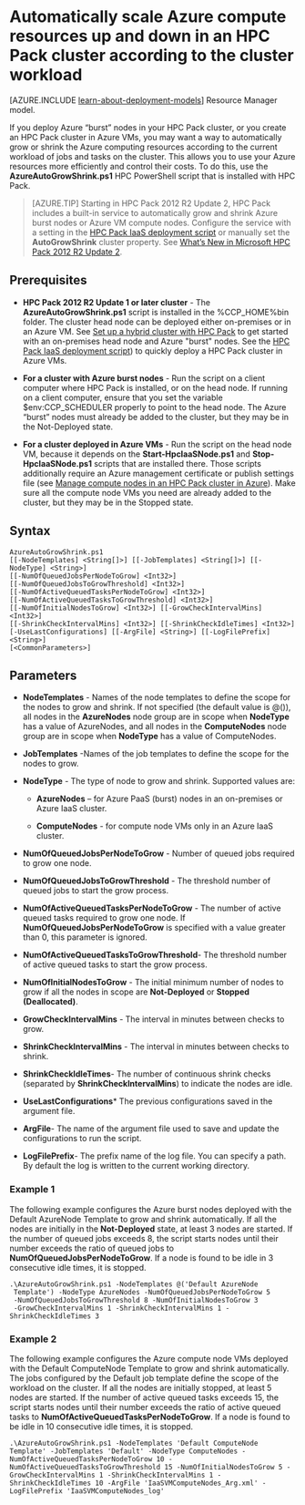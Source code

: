 <properties
 pageTitle="Autoscale compute resources in HPC cluster | Microsoft Azure"
 description="Learn about ways to automatically grow and shrink compute resources in an HPC Pack cluster in Azure"
 services="virtual-machines"
 documentationCenter=""
 authors="dlepow"
 manager="timlt"
 editor=""
 tags="azure-service-management,hpc-pack"/>
<tags
ms.service="virtual-machines"
 ms.devlang="na"
 ms.topic="article"
 ms.tgt_pltfrm="vm-multiple"
 ms.workload="big-compute"
 ms.date="09/28/2015"
 ms.author="danlep"/>

# Automatically scale Azure compute resources up and down in an HPC Pack cluster according to the cluster workload

[AZURE.INCLUDE [learn-about-deployment-models](../../includes/learn-about-deployment-models-classic-include.md)] Resource Manager model.


If you deploy Azure “burst” nodes in your HPC Pack cluster, or you
create an HPC Pack cluster in Azure VMs, you may want a way to
automatically grow or shrink the Azure computing resources according to
the current workload of jobs and tasks on the cluster. This allows you
to use your Azure resources more efficiently and control their costs.
To do this, use the
**AzureAutoGrowShrink.ps1** HPC PowerShell script that is installed with
HPC Pack.

>[AZURE.TIP] Starting in HPC Pack 2012 R2 Update 2, HPC Pack includes a built-in
service to automatically grow and shrink Azure burst nodes or
Azure VM compute nodes. Configure the service with a setting in the [HPC
Pack IaaS deployment script](virtual-machines-hpcpack-cluster-powershell-script.md) or manually set the **AutoGrowShrink** cluster
property. See [What’s New in Microsoft HPC Pack 2012 R2 Update
2](https://technet.microsoft.com/library/mt269417.aspx).

## Prerequisites

* **HPC Pack 2012 R2 Update 1 or later cluster** - The **AzureAutoGrowShrink.ps1** script is installed in the %CCP_HOME%bin folder. The cluster head node can be deployed either on-premises or in an Azure VM. See [Set up a hybrid cluster with HPC Pack](../cloud-services/cloud-services-setup-hybrid-hpcpack-cluster.md) to get started with an on-premises head node and Azure "burst" nodes. See the [HPC Pack IaaS deployment script](virtual-machines-hpcpack-cluster-powershell-script.md)) to quickly deploy a HPC Pack cluster in Azure VMs.

* **For a cluster with Azure burst nodes** - Run the script on a client computer where HPC Pack is installed, or on the head node. If running on a client computer, ensure that you set the variable $env:CCP_SCHEDULER properly to point to the head node. The Azure “burst” nodes must already be added to the cluster, but they may be in the Not-Deployed state.


* **For a cluster deployed in Azure VMs** - Run the script on the head node VM, because it depends on the **Start-HpcIaaSNode.ps1** and **Stop-HpcIaaSNode.ps1** scripts that are installed there. Those scripts additionally require an Azure management certificate or publish settings file (see [Manage compute nodes in an HPC Pack cluster in Azure](virtual-machines-hpcpack-cluster-node-manage.md)). Make sure all the compute node VMs you need are already added to the cluster, but they may be in the Stopped state.

## Syntax

```
AzureAutoGrowShrink.ps1
[[-NodeTemplates] <String[]>] [[-JobTemplates] <String[]>] [[-NodeType] <String>]
[[-NumOfQueuedJobsPerNodeToGrow] <Int32>]
[[-NumOfQueuedJobsToGrowThreshold] <Int32>]
[[-NumOfActiveQueuedTasksPerNodeToGrow] <Int32>]
[[-NumOfActiveQueuedTasksToGrowThreshold] <Int32>]
[[-NumOfInitialNodesToGrow] <Int32>] [[-GrowCheckIntervalMins] <Int32>]
[[-ShrinkCheckIntervalMins] <Int32>] [[-ShrinkCheckIdleTimes] <Int32>]
[-UseLastConfigurations] [[-ArgFile] <String>] [[-LogFilePrefix] <String>]
[<CommonParameters>]

```
## Parameters

 * **NodeTemplates** - Names of the node templates to define the scope for the nodes to grow and shrink. If not specified (the default value is @()), all nodes in the **AzureNodes** node group are in scope when **NodeType** has a value of AzureNodes, and all nodes in the **ComputeNodes** node group are in scope when **NodeType** has a value of ComputeNodes.

 * **JobTemplates** -Names of the job templates to define the scope for the nodes to grow.

 * **NodeType** - The type of node  to grow and shrink. Supported values are:

     * **AzureNodes** – for Azure PaaS (burst) nodes in an on-premises or Azure IaaS cluster.

     * **ComputeNodes** - for compute node VMs only in an Azure IaaS cluster.

* **NumOfQueuedJobsPerNodeToGrow** - Number of queued jobs required to grow one node.

* **NumOfQueuedJobsToGrowThreshold** - The threshold number of queued jobs to start the grow process.

* **NumOfActiveQueuedTasksPerNodeToGrow** - The number of active queued tasks required to grow one node. If **NumOfQueuedJobsPerNodeToGrow** is specified with a value greater than 0, this parameter is ignored.

* **NumOfActiveQueuedTasksToGrowThreshold**- The threshold number of active queued tasks to start the grow process.

* **NumOfInitialNodesToGrow** - The initial minimum number of nodes to grow if all the nodes in scope are **Not-Deployed** or **Stopped (Deallocated)**.

* **GrowCheckIntervalMins** - The interval in minutes between checks to grow.

* **ShrinkCheckIntervalMins** - The interval in minutes between checks to shrink.

* **ShrinkCheckIdleTimes**- The number of continuous shrink checks (separated by **ShrinkCheckIntervalMins**) to indicate the nodes are idle.

* **UseLastConfigurations*** The previous configurations saved in the argument file.

* **ArgFile**- The name of the argument file used to save and update the configurations to run the script.

* **LogFilePrefix**- The prefix name of the log file. You can specify a path. By default the log is written to the current working directory.

### Example 1

The following example configures the Azure burst nodes deployed with the
Default AzureNode Template to grow and shrink automatically. If all the
nodes are initially in the **Not-Deployed** state, at least 3 nodes are
started. If the number of queued jobs exceeds 8, the script starts nodes
until their number exceeds the ratio of queued jobs to
**NumOfQueuedJobsPerNodeToGrow**. If a node is found to be idle in 3
consecutive idle times, it is stopped.

```
.\AzureAutoGrowShrink.ps1 -NodeTemplates @('Default AzureNode
 Template') -NodeType AzureNodes -NumOfQueuedJobsPerNodeToGrow 5
 -NumOfQueuedJobsToGrowThreshold 8 -NumOfInitialNodesToGrow 3
 -GrowCheckIntervalMins 1 -ShrinkCheckIntervalMins 1 -ShrinkCheckIdleTimes 3
```

### Example 2

The following example configures the Azure compute node VMs deployed
with the Default ComputeNode Template to grow and shrink automatically.
The jobs configured by the Default job template define the scope of the
workload on the cluster. If all the nodes are initially stopped, at
least 5 nodes are started. If the number of active queued tasks exceeds
15, the script starts nodes until their number exceeds the ratio of
active queued tasks to **NumOfActiveQueuedTasksPerNodeToGrow**. If a
node is found to be idle in 10 consecutive idle times, it is stopped.

```
.\AzureAutoGrowShrink.ps1 -NodeTemplates 'Default ComputeNode Template' -JobTemplates 'Default' -NodeType ComputeNodes -NumOfActiveQueuedTasksPerNodeToGrow 10 -NumOfActiveQueuedTasksToGrowThreshold 15 -NumOfInitialNodesToGrow 5 -GrowCheckIntervalMins 1 -ShrinkCheckIntervalMins 1 -ShrinkCheckIdleTimes 10 -ArgFile 'IaaSVMComputeNodes_Arg.xml' -LogFilePrefix 'IaaSVMComputeNodes_log'
```
